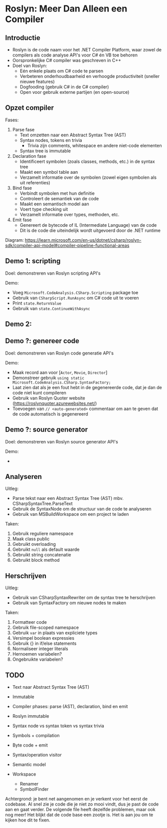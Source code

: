 # Roslyn: Meer Dan Alleen een Compiler

## Introductie

- Roslyn is de code naam voor het .NET Compiler Platform, waar zowel de compilers als code analyse API's voor C# én VB toe behoren
- Oorspronkelijke C# compiler was geschreven in C++
- Doel van Roslyn:
  - Eén enkele plaats om C# code te parsen
  - Verbeteren onderhoudbaarheid en verhoogde productiviteit (sneller nieuwe features)
  - Dogfooding (gebruik C# in de C# compiler)
  - Open voor gebruik externe partijen (en open-source)

## Opzet compiler

Fases:

1. Parse fase 
   - Text omzetten naar een Abstract Syntax Tree (AST)
   - Syntax nodes, tokens en trivia
     - Trivia zijn comments, whitespace en andere niet-code elementen
   - Syntax tree is immutable
2. Declaration fase
   - Identificeert symbolen (zoals classes, methods, etc.) in de syntax tree
   - Maakt een symbol table aan
   - Verzamelt informatie over de symbolen (zowel eigen symbolen als uit referenties)
3. Bind fase
   - Verbindt symbolen met hun definitie
   - Controleert de semantiek van de code
   - Maakt een semantisch model aan
   - Voert type checking uit
   - Verzamelt informatie over types, methoden, etc.
4. Emit fase
   - Genereert de bytecode of IL (Intermediate Language) van de code
   - Dit is de code die uiteindelijk wordt uitgevoerd door de .NET runtime

Diagram: https://learn.microsoft.com/en-us/dotnet/csharp/roslyn-sdk/compiler-api-model#compiler-pipeline-functional-areas

## Demo 1: scripting

Doel: demonstreren van Roslyn scripting API's

Demo:

- Voeg `Microsoft.CodeAnalysis.CSharp.Scripting` package toe
- Gebruik van `CSharpScript.RunAsync` om C# code uit te voeren
- Print `state.ReturnValue`
- Gebruik van `state.ContinueWithAsync`

## Demo 2:

## Demo ?: genereer code

Doel: demonstreren van Roslyn code generatie API's

Demo:

- Maak record aan voor [`Actor`, `Movie`, `Director`]
- Demonstreer gebruik `using static Microsoft.CodeAnalysis.CSharp.SyntaxFactory;`
- Laat zien dat als je een fout hebt in de gegenereerde code, dat je dan de code niet kunt compileren
- Gebruik van Roslyn Quoter website (https://roslynquoter.azurewebsites.net/)
- Toevoegen van `// <auto-generated>` commentaar om aan te geven dat de code automatisch is gegenereerd

## Demo ?: source generator

Doel: demonstreren van Roslyn source generator API's

Demo:

- 

## Analyseren

Uitleg:

- Parse tekst naar een Abstract Syntax Tree (AST) mbv. CSharpSyntaxTree.ParseText
- Gebruik de SyntaxNode om de structuur van de code te analyseren
- Gebruik van MSBuildWorkspace om een project te laden

Taken:

1. Gebruik reguliere namespace
2. Maak class public
3. Gebruikt overloading
4. Gebruikt `null` als default waarde
5. Gebruikt string concatenatie
6. Gebruikt block method

## Herschrijven

Uitleg:

- Gebruik van CSharpSyntaxRewriter om de syntax tree te herschrijven
- Gebruik van SyntaxFactory om nieuwe nodes te maken

Taken:

1. Formatteer code
2. Gebruik file-scoped namespace
3. Gebruik `var` in plaats van expliciete types
4. Versimpel boolean expressies
5. Gebruik {} in if/else statements
6. Normaliseer integer literals
7. Hernoemen variabelen?
8. Ongebruikte variabelen?

## TODO

- Text naar Abstract Syntax Tree (AST)
- Immutable

- Compiler phases: parse (AST), declaration, bind en emit
- Roslyn immutable
- Syntax node vs syntax token vs syntax trivia
- Symbols + compilation
- Byte code + emit
- Syntax/operation visitor
- Semantic model
- Workspace
  - Renamer
  - SymbolFinder

Achtergrond: je bent net aangenomen en je verkent voor het eerst de codebase. Al snel zie je code die je niet zo mooi vindt, dus je past de code aan en gaat verder. De volgende file heeft dezelfde problemen, maar ook nog meer! Het blijkt dat de code base een zootje is. Het is aan jou om te kijken hoe dit te fixen.
